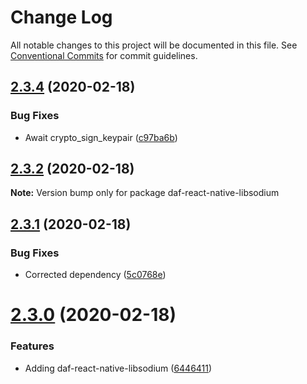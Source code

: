 # Change Log

All notable changes to this project will be documented in this file.
See [Conventional Commits](https://conventionalcommits.org) for commit guidelines.

## [2.3.4](https://github.com/uport-project/daf/compare/v2.3.3...v2.3.4) (2020-02-18)


### Bug Fixes

* Await crypto_sign_keypair ([c97ba6b](https://github.com/uport-project/daf/commit/c97ba6be2bed9644e81b58cd164f012abdde4a16))





## [2.3.2](https://github.com/uport-project/daf/compare/v2.3.1...v2.3.2) (2020-02-18)

**Note:** Version bump only for package daf-react-native-libsodium





## [2.3.1](https://github.com/uport-project/daf/compare/v2.3.0...v2.3.1) (2020-02-18)


### Bug Fixes

* Corrected dependency ([5c0768e](https://github.com/uport-project/daf/commit/5c0768e1086e01563d923eb5718b45d9e6eb24c7))





# [2.3.0](https://github.com/uport-project/daf/compare/v2.2.1...v2.3.0) (2020-02-18)


### Features

* Adding daf-react-native-libsodium ([6446411](https://github.com/uport-project/daf/commit/6446411d2acdd52b75242e56ab5428f80f8ba261))
